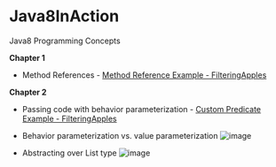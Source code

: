 # Java8InAction
Java8 Programming Concepts

**Chapter 1**
* Method References - [Method Reference Example - FilteringApples](https://github.com/ishan-aggarwal/Java8InAction/blob/main/lambdasinaction/chap1/FilteringApples.java)

**Chapter 2**
* Passing code with behavior parameterization - [Custom Predicate Example - FilteringApples](https://github.com/ishan-aggarwal/Java8InAction/blob/main/lambdasinaction/chap2/FilteringApples.java)

* Behavior parameterization vs. value parameterization
![image](https://user-images.githubusercontent.com/12678869/148015455-3e06344b-edec-4c8f-8b27-3d6aaf67f2f0.png)

* Abstracting over List type
![image](https://user-images.githubusercontent.com/12678869/148015681-40044d6f-2cb2-4f19-a98b-e21ca681b194.png)
